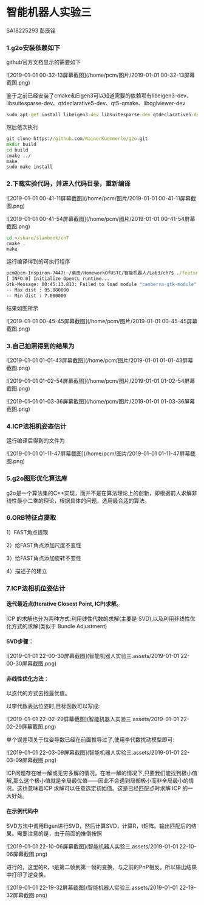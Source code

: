 # 智能机器人实验三

SA18225293 彭辰铭

### 1.g2o安装依赖如下

github官方文档显示的需要如下

![2019-01-01 00-32-13屏幕截图](/home/pcm/图片/2019-01-01 00-32-13屏幕截图.png)

鉴于之前已经安装了cmake和Eigen3可以知道需要的依赖项有libeigen3-dev、libsuitesparse-dev、qtdeclarative5-dev、qt5-qmake、libqglviewer-dev

```cmd
sudo apt-get install libeigen3-dev libsuitesparse-dev qtdeclarative5-dev qt5-qmake libqglviewer-dev
```

然后依次执行

```cmd
git clone https://github.com/RainerKuemmerle/g2o.git
mkdir build
cd build
cmake ../
make
sudo make install
```

### 2.下载实验代码，并进入代码目录，重新编译

![2019-01-01 00-41-11屏幕截图](/home/pcm/图片/2019-01-01 00-41-11屏幕截图.png)

![2019-01-01 00-41-54屏幕截图](/home/pcm/图片/2019-01-01 00-41-54屏幕截图.png)



```cmd
cd ~/share/slambook/ch7
cmake .
make
```

运行编译得到的可执行程序

```cmd
pcm@pcm-Inspiron-7447:~/桌面/HomeworkOfUSTC/智能机器人/Lab3/ch7$ ./feature_extraction 1.png 2.png
[ INFO:0] Initialize OpenCL runtime...
Gtk-Message: 00:45:13.813: Failed to load module "canberra-gtk-module"
-- Max dist : 95.000000 
-- Min dist : 7.000000 
```

结果如图所示

![2019-01-01 00-45-45屏幕截图](/home/pcm/图片/2019-01-01 00-45-45屏幕截图.png)

### 3.自己拍照得到的结果为

![2019-01-01 01-01-43屏幕截图](/home/pcm/图片/2019-01-01 01-01-43屏幕截图.png)

![2019-01-01 01-02-54屏幕截图](/home/pcm/图片/2019-01-01 01-02-54屏幕截图.png)

![2019-01-01 01-03-36屏幕截图](/home/pcm/图片/2019-01-01 01-03-36屏幕截图.png)

### 4.ICP法相机姿态估计

运行编译后得到的文件为

![2019-01-01 01-11-47屏幕截图](/home/pcm/图片/2019-01-01 01-11-47屏幕截图.png)

### 5.g2o图形优化算法库

g2o是一个算法集的C++实现，而并不是在算法理论上的创新，即根据前人求解非线性最小二乘的理论，根据具体的问题，选用最合适的算法。

### 6.ORB特征点提取

1）FAST角点提取

2）给FAST角点添加尺度不变性

3）给FAST角点添加旋转不变性

4）描述子的建立

### 7.ICP法相机位姿估计

#### 迭代最近点(Iterative Closest Point, ICP)求解。

ICP 的求解也分为两种方式:利用线性代数的求解(主要是 SVD),以及利用非线性优化方式的求解(类似于 Bundle Adjustment)

#### SVD步骤：

![2019-01-01 22-00-30屏幕截图](智能机器人实验三.assets/2019-01-01 22-00-30屏幕截图.png)

#### 非线性优化方法：

以迭代的方式去找最优值。

以李代数表达位姿时,目标函数可以写成:

![2019-01-01 22-02-29屏幕截图](智能机器人实验三.assets/2019-01-01 22-02-29屏幕截图.png)

单个误差项关于位姿导数已经在前面推导过了,使用李代数扰动模型即可:

![2019-01-01 22-03-09屏幕截图](智能机器人实验三.assets/2019-01-01 22-03-09屏幕截图.png)

ICP问题存在唯一解或无穷多解的情况。在唯一解的情况下,只要我们能找到极小值解,那么这个极小值就是全局最优值——因此不会遇到局部极小而非全局最小的情况。这也意味着ICP 求解可以任意选定初始值。这是已经匹配点时求解 ICP 的一大好处。

#### 在示例代码中

SVD方法中调用Eigen进行SVD，然后计算SVD，计算R，t矩阵。输出匹配后的结果。需要注意的是，由于前面的推倒按照

![2019-01-01 22-10-06屏幕截图](智能机器人实验三.assets/2019-01-01 22-10-06屏幕截图.png)

进行的，这里的R，t是第二帧到第一帧的变换，与之前的PnP相反。所以输出结果中打印了逆变换。



![2019-01-01 22-19-32屏幕截图](智能机器人实验三.assets/2019-01-01 22-19-32屏幕截图.png)

